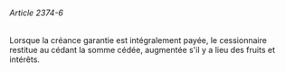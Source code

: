 ###### Article 2374-6

Lorsque la créance garantie est intégralement payée, le cessionnaire restitue au cédant la somme cédée, augmentée s'il y a lieu des fruits et intérêts.

